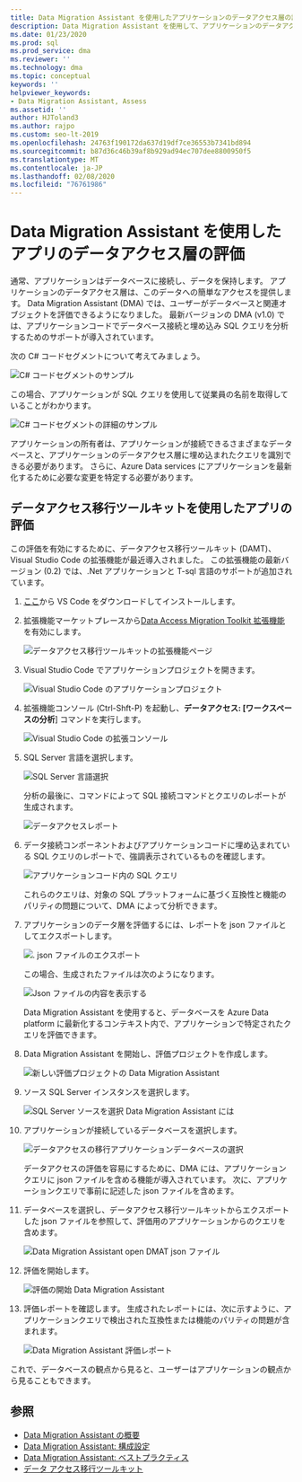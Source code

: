 ```yaml
---
title: Data Migration Assistant を使用したアプリケーションのデータアクセス層の評価
description: Data Migration Assistant を使用して、アプリケーションのデータアクセス層を評価する方法について説明します。
ms.date: 01/23/2020
ms.prod: sql
ms.prod_service: dma
ms.reviewer: ''
ms.technology: dma
ms.topic: conceptual
keywords: ''
helpviewer_keywords:
- Data Migration Assistant, Assess
ms.assetid: ''
author: HJToland3
ms.author: rajpo
ms.custom: seo-lt-2019
ms.openlocfilehash: 24763f190172da637d19df7ce36553b7341bd894
ms.sourcegitcommit: b87d36c46b39af8b929ad94ec707dee8800950f5
ms.translationtype: MT
ms.contentlocale: ja-JP
ms.lasthandoff: 02/08/2020
ms.locfileid: "76761986"
---
```

# <a name="assess-an-apps-data-access-layer-with-data-migration-assistant"></a>Data Migration Assistant を使用したアプリのデータアクセス層の評価

通常、アプリケーションはデータベースに接続し、データを保持します。 アプリケーションのデータアクセス層は、このデータへの簡単なアクセスを提供します。 Data Migration Assistant (DMA) では、ユーザーがデータベースと関連オブジェクトを評価できるようになりました。 最新バージョンの DMA (v1.0) では、アプリケーションコードでデータベース接続と埋め込み SQL クエリを分析するためのサポートが導入されています。

次の C# コードセグメントについて考えてみましょう。

![C# コードセグメントのサンプル](../dma/media/dma-assess-app-data-layer/dma-sample-c-sharp-code-segment.png)

この場合、アプリケーションが SQL クエリを使用して従業員の名前を取得していることがわかります。

![C# コードセグメントの詳細のサンプル](../dma/media/dma-assess-app-data-layer/dma-sample-c-sharp-code-detail.png)

アプリケーションの所有者は、アプリケーションが接続できるさまざまなデータベースと、アプリケーションのデータアクセス層に埋め込まれたクエリを識別できる必要があります。 さらに、Azure Data services にアプリケーションを最新化するために必要な変更を特定する必要があります。

## <a name="assess-an-app-with-data-access-migration-toolkit"></a>データアクセス移行ツールキットを使用したアプリの評価

この評価を有効にするために、データアクセス移行ツールキット (DAMT)、Visual Studio Code の拡張機能が最近導入されました。 この拡張機能の最新バージョン (0.2) では、.Net アプリケーションと T-sql 言語のサポートが追加されています。

1. [ここ](https://code.visualstudio.com/download)から VS Code をダウンロードしてインストールします。
2. 拡張機能マーケットプレースから[Data Access Migration Toolkit 拡張機能](https://marketplace.visualstudio.com/items?itemName=ms-databasemigration.data-access-migration-toolkit)を有効にします。

   ![データアクセス移行ツールキットの拡張機能ページ](../dma/media/dma-assess-app-data-layer/dma-damt-extension-page.png)

3. Visual Studio Code でアプリケーションプロジェクトを開きます。

   ![Visual Studio Code のアプリケーションプロジェクト](../dma/media/dma-assess-app-data-layer/dma-app-project-in-vscode.png)

4. 拡張機能コンソール (Ctrl-Shft-P) を起動し、**データアクセス: [ワークスペースの分析**] コマンドを実行します。

   ![Visual Studio Code の拡張コンソール](../dma/media/dma-assess-app-data-layer/dma-vscode-extension-console.png)

5. SQL Server 言語を選択します。

   ![SQL Server 言語選択](../dma/media/dma-assess-app-data-layer/dma-sql-server-dialect.png)

   分析の最後に、コマンドによって SQL 接続コマンドとクエリのレポートが生成されます。

   ![データアクセスレポート](../dma/media/dma-assess-app-data-layer/dma-data-access-report.png)

6. データ接続コンポーネントおよびアプリケーションコードに埋め込まれている SQL クエリのレポートで、強調表示されているものを確認します。

   ![アプリケーションコード内の SQL クエリ](../dma/media/dma-assess-app-data-layer/dma-sql-queries-in-app-code.png)

   これらのクエリは、対象の SQL プラットフォームに基づく互換性と機能のパリティの問題について、DMA によって分析できます。

7. アプリケーションのデータ層を評価するには、レポートを json ファイルとしてエクスポートします。

   ![. json ファイルのエクスポート](../dma/media/dma-assess-app-data-layer/dma-json-file-export.png)

   この場合、生成されたファイルは次のようになります。

   ![Json ファイルの内容を表示する](../dma/media/dma-assess-app-data-layer/dma-json-file-contents.png)

   Data Migration Assistant を使用すると、データベースを Azure Data platform に最新化するコンテキスト内で、アプリケーションで特定されたクエリを評価できます。

8. Data Migration Assistant を開始し、評価プロジェクトを作成します。

   ![新しい評価プロジェクトの Data Migration Assistant](../dma/media/dma-assess-app-data-layer/dma-new-assessment-project.png)

9. ソース SQL Server インスタンスを選択します。

   ![SQL Server ソースを選択 Data Migration Assistant には](../dma/media/dma-assess-app-data-layer/dma-select-sql-source.png)

10. アプリケーションが接続しているデータベースを選択します。

    ![データアクセスの移行アプリケーションデータベースの選択](../dma/media/dma-assess-app-data-layer/dma-select-app-database.png)

    データアクセスの評価を容易にするために、DMA には、アプリケーションクエリに json ファイルを含める機能が導入されています。 次に、アプリケーションクエリで事前に記述した json ファイルを含めます。

11. データベースを選択し、データアクセス移行ツールキットからエクスポートした json ファイルを参照して、評価用のアプリケーションからのクエリを含めます。

    ![Data Migration Assistant open DMAT json ファイル](../dma/media/dma-assess-app-data-layer/dma-open-damt-json-file.png)

12. 評価を開始します。

    ![評価の開始 Data Migration Assistant](../dma/media/dma-assess-app-data-layer/dma-start-assessment.png)

13. 評価レポートを確認します。 生成されたレポートには、次に示すように、アプリケーションクエリで検出された互換性または機能のパリティの問題が含まれます。

    ![Data Migration Assistant 評価レポート](../dma/media/dma-assess-app-data-layer/dma-assessment-report.png)

これで、データベースの観点から見ると、ユーザーはアプリケーションの観点から見ることもできます。

## <a name="see-also"></a>参照

* [Data Migration Assistant の概要](../dma/dma-overview.md)
* [Data Migration Assistant: 構成設定](../dma/dma-configurationsettings.md)
* [Data Migration Assistant: ベストプラクティス](../dma/dma-bestpractices.md)
* [データ アクセス移行ツールキット](https://marketplace.visualstudio.com/items?itemName=ms-databasemigration.data-access-migration-toolkit)